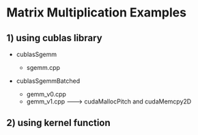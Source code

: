 # Matrix Multiplication Examples

## 1) using cublas library

* cublasSgemm
    * sgemm.cpp 

* cublasSgemmBatched
    * gemm_v0.cpp
    * gemm_v1.cpp ---> cudaMallocPitch and cudaMemcpy2D

## 2) using kernel function
